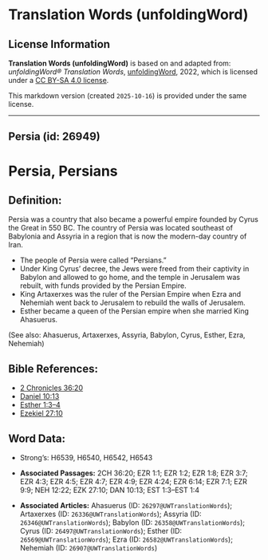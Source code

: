 # Translation Words (unfoldingWord)

## License Information

**Translation Words (unfoldingWord)** is based on and adapted from: _unfoldingWord® Translation Words_, [unfoldingWord](https://unfoldingword.org/utw), 2022, which is licensed under a [CC BY-SA 4.0 license](https://creativecommons.org/licenses/by-sa/4.0/legalcode.en).

This markdown version (created `2025-10-16`) is provided under the same license.



--------------------------------

## Persia (id: 26949)

Persia, Persians
================

Definition:
-----------

Persia was a country that also became a powerful empire founded by Cyrus the Great in 550 BC. The country of Persia was located southeast of Babylonia and Assyria in a region that is now the modern\-day country of Iran.

* The people of Persia were called “Persians.”
* Under King Cyrus’ decree, the Jews were freed from their captivity in Babylon and allowed to go home, and the temple in Jerusalem was rebuilt, with funds provided by the Persian Empire.
* King Artaxerxes was the ruler of the Persian Empire when Ezra and Nehemiah went back to Jerusalem to rebuild the walls of Jerusalem.
* Esther became a queen of the Persian empire when she married King Ahasuerus.

(See also: Ahasuerus, Artaxerxes, Assyria, Babylon, Cyrus, Esther, Ezra, Nehemiah)

Bible References:
-----------------

* [2 Chronicles 36:20](https://ref.ly/2Chr36:20)
* [Daniel 10:13](https://ref.ly/Dan10:13)
* [Esther 1:3–4](https://ref.ly/Esth1:3-Esth1:4)
* [Ezekiel 27:10](https://ref.ly/Ezek27:10)

Word Data:
----------

* Strong’s: H6539, H6540, H6542, H6543

* **Associated Passages:** 2CH 36:20; EZR 1:1; EZR 1:2; EZR 1:8; EZR 3:7; EZR 4:3; EZR 4:5; EZR 4:7; EZR 4:9; EZR 4:24; EZR 6:14; EZR 7:1; EZR 9:9; NEH 12:22; EZK 27:10; DAN 10:13; EST 1:3–EST 1:4
* **Associated Articles:** Ahasuerus (ID: `26297@UWTranslationWords`); Artaxerxes (ID: `26336@UWTranslationWords`); Assyria (ID: `26346@UWTranslationWords`); Babylon (ID: `26358@UWTranslationWords`); Cyrus (ID: `26497@UWTranslationWords`); Esther (ID: `26569@UWTranslationWords`); Ezra (ID: `26582@UWTranslationWords`); Nehemiah (ID: `26907@UWTranslationWords`)


